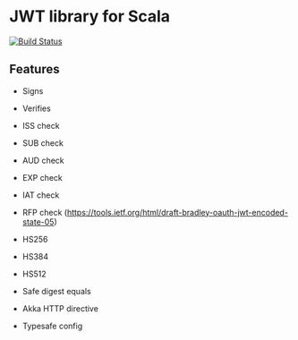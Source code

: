 # JWT library for Scala
[![Build Status](https://travis-ci.org/menzus/jwt4s.svg?branch=master)](https://travis-ci.org/menzus/jwt4s)

## Features
- Signs
- Verifies

- ISS check
- SUB check
- AUD check
- EXP check
- IAT check
- RFP check (https://tools.ietf.org/html/draft-bradley-oauth-jwt-encoded-state-05)

- HS256
- HS384
- HS512

- Safe digest equals

- Akka HTTP directive

- Typesafe config
